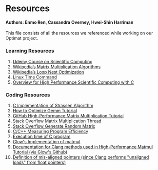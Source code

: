 # Resources
#### Authors: Enmo Ren, Cassandra Overney, Hwei-Shin Harriman

This file consists of all the resources we referenced while working on our
Optimat project.

### Learning Resources
1. [Udemy Course on Scientific Computing](https://www.udemy.com/high-performance-scientific-computing-with-c/)
2. [Wikipedia’s Matrix Multiplication Algorithms](https://en.wikipedia.org/wiki/Matrix_multiplication_algorithm#Algorithms_for_meshes)
3. [Wikipedia’s Loop Nest Optimization](https://en.wikipedia.org/wiki/Loop_nest_optimization)
4. [Linux Time Command](https://linuxize.com/post/linux-time-command/)
5. [Overview for High Performance Scientific Computing with C](https://www.youtube.com/watch?v=AN8TAfQC-k0&list=PLTgRMOcmRb3NE_YSIsXQGBMx5b77gQ5MK&index=1)

### Coding Resources
1. [C Implementation of Strassen Algorithm](https://github.com/sangeeths/stanford-algos-1/blob/master/strassen-recursive-matrix-multiplication.c)
2. [How to Optimize Gemm Tutorial](https://github.com/flame/how-to-optimize-gemm)
3. [GitHub High-Performance Matrix Multiplication Tutorial](https://gist.github.com/nadavrot/5b35d44e8ba3dd718e595e40184d03f0)
2. [Stack Overflow Matrix Multiplication Thread](https://stackoverflow.com/questions/1907557/optimized-matrix-multiplication-in-c)
3. [Stack Overflow Generate Random Matrix](https://stackoverflow.com/questions/13589248/generating-random-matrix-in-c)
4. [C/C++ Measuring Program Efficiency](https://stackoverflow.com/questions/35857689/c-c-measuring-program-efficiency)
5. [Execution time of C program](https://stackoverflow.com/questions/5248915/execution-time-of-c-program)
6. [Glow's Implementation of matmul](https://github.com/pytorch/glow/blob/master/lib/Backends/CPU/libjit/libjit_matmul.cpp)
7. [Documentation for Clang methods used in High-Performance Matmul Tutorial (via Glow's Github)](https://github.com/pytorch/glow/blob/master/lib/Backends/CPU/libjit/libjit_defs.h)
8. [Definition of mis-aligned pointers (since Clang performs "unaligned loads" from float pointers)](http://infocenter.arm.com/help/index.jsp?topic=/com.arm.doc.dui0203g/Chdbiafd.html)
